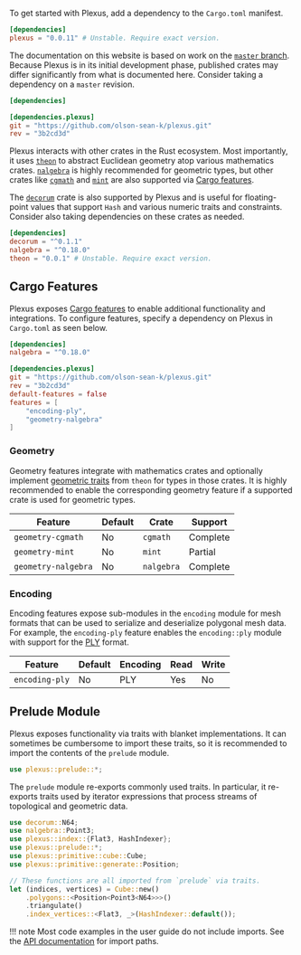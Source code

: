 To get started with Plexus, add a dependency to the `Cargo.toml` manifest.

```toml
[dependencies]
plexus = "0.0.11" # Unstable. Require exact version.
```

The documentation on this website is based on work on the [`master`
branch](https://github.com/olson-sean-k/plexus). Because Plexus is in its
initial development phase, published crates may differ significantly from what
is documented here. Consider taking a dependency on a `master` revision.

```toml
[dependencies]

[dependencies.plexus]
git = "https://github.com/olson-sean-k/plexus.git"
rev = "3b2cd3d"
```

Plexus interacts with other crates in the Rust ecosystem. Most importantly, it
uses [`theon`](https://crates.io/crates/theon) to abstract Euclidean geometry
atop various mathematics crates. [`nalgebra`](https://crates.io/crates/nalgebra)
is highly recommended for geometric types, but other crates like
[`cgmath`](https://crates.io/crates/cgmath) and
[`mint`](https://crates.io/crates/mint) are also supported via [Cargo
features](cargo-features).

The [`decorum`](https://crates.io/crates/decorum) crate is also supported by
Plexus and is useful for floating-point values that support `Hash` and various
numeric traits and constraints. Consider also taking dependencies on these
crates as needed.

```toml
[dependencies]
decorum = "^0.1.1"
nalgebra = "^0.18.0"
theon = "0.0.1" # Unstable. Require exact version.
```

## Cargo Features

Plexus exposes [Cargo
features](https://doc.rust-lang.org/cargo/reference/manifest.html#the-features-section)
to enable additional functionality and integrations. To configure features,
specify a dependency on Plexus in `Cargo.toml` as seen below.

```toml
[dependencies]
nalgebra = "^0.18.0"

[dependencies.plexus]
git = "https://github.com/olson-sean-k/plexus.git"
rev = "3b2cd3d"
default-features = false
features = [
    "encoding-ply",
    "geometry-nalgebra"
]
```

### Geometry

Geometry features integrate with mathematics crates and optionally implement
[geometric traits](../geometry) from `theon` for types in those crates. It is
highly recommended to enable the corresponding geometry feature if a supported
crate is used for geometric types.

| Feature             | Default | Crate      | Support  |
|---------------------|---------|------------|----------|
| `geometry-cgmath`   | No      | `cgmath`   | Complete |
| `geometry-mint`     | No      | `mint`     | Partial  |
| `geometry-nalgebra` | No      | `nalgebra` | Complete |

### Encoding

Encoding features expose sub-modules in the `encoding` module for mesh formats
that can be used to serialize and deserialize polygonal mesh data. For example,
the `encoding-ply` feature enables the `encoding::ply` module with support for
the [PLY](https://en.wikipedia.org/wiki/ply_(file_format)) format.

| Feature        | Default | Encoding | Read | Write |
|----------------|---------|----------|------|-------|
| `encoding-ply` | No      | PLY      | Yes  | No    |

## Prelude Module

Plexus exposes functionality via traits with blanket implementations. It can
sometimes be cumbersome to import these traits, so it is recommended to import
the contents of the `prelude` module.

```rust
use plexus::prelude::*;
```

The `prelude` module re-exports commonly used traits. In particular, it
re-exports traits used by iterator expressions that process streams of
topological and geometric data.

```rust hl_lines="4"
use decorum::N64;
use nalgebra::Point3;
use plexus::index::{Flat3, HashIndexer};
use plexus::prelude::*;
use plexus::primitive::cube::Cube;
use plexus::primitive::generate::Position;

// These functions are all imported from `prelude` via traits.
let (indices, vertices) = Cube::new()
    .polygons::<Position<Point3<N64>>>()
    .triangulate()
    .index_vertices::<Flat3, _>(HashIndexer::default());
```

!!! note
    Most code examples in the user guide do not include imports. See the [API
    documentation](../rustdoc/plexus/index.html) for import paths.
